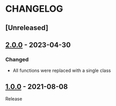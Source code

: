 # CHANGELOG
## [Unreleased]

## [2.0.0](../compare/1.0.0..2.0.0) - 2023-04-30
### Changed
- All functions were replaced with a single class

## [1.0.0](../../tree/1.0.0) - 2021-08-08
Release

